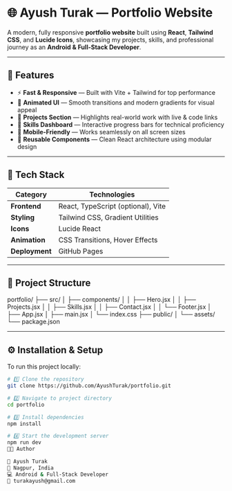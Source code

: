 # 🌐 Ayush Turak — Portfolio Website

A modern, fully responsive **portfolio website** built using **React**, **Tailwind CSS**, and **Lucide Icons**, showcasing my projects, skills, and professional journey as an **Android & Full-Stack Developer**.  


---

## 🚀 Features

- ⚡ **Fast & Responsive** — Built with Vite + Tailwind for top performance  
- 🎨 **Animated UI** — Smooth transitions and modern gradients for visual appeal  
- 💼 **Projects Section** — Highlights real-world work with live & code links  
- 🧠 **Skills Dashboard** — Interactive progress bars for technical proficiency  
- 📱 **Mobile-Friendly** — Works seamlessly on all screen sizes  
- 🌈 **Reusable Components** — Clean React architecture using modular design  

---

## 🧩 Tech Stack

| Category | Technologies |
|-----------|---------------|
| **Frontend** | React, TypeScript (optional), Vite |
| **Styling** | Tailwind CSS, Gradient Utilities |
| **Icons** | Lucide React |
| **Animation** | CSS Transitions, Hover Effects |
| **Deployment** | GitHub Pages |

---

## 📂 Project Structure

portfolio/
├── src/
│ ├── components/
│ │ ├── Hero.jsx
│ │ ├── Projects.jsx
│ │ ├── Skills.jsx
│ │ ├── Contact.jsx
│ │ └── Footer.jsx
│ ├── App.jsx
│ ├── main.jsx
│ └── index.css
├── public/
│ └── assets/
└── package.json


---

## ⚙️ Installation & Setup

To run this project locally:

```bash
# 1️⃣ Clone the repository
git clone https://github.com/AyushTurak/portfolio.git

# 2️⃣ Navigate to project directory
cd portfolio

# 3️⃣ Install dependencies
npm install

# 4️⃣ Start the development server
npm run dev
🧑‍🎓 Author

👋 Ayush Turak
📍 Nagpur, India
💻 Android & Full-Stack Developer
📧 turakayush@gmail.com



